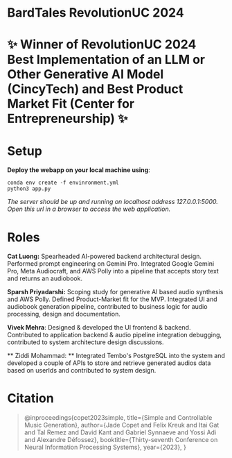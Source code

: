 # BardTales RevolutionUC 2024
# ✨ Winner of RevolutionUC 2024 Best Implementation of an LLM or Other Generative AI Model (CincyTech) and Best Product Market Fit (Center for Entrepreneurship) ✨
# Setup
**Deploy the webapp on your local machine using**:
```
conda env create -f envinronment.yml
python3 app.py
```
*The server should be up and running on localhost address 127.0.0.1:5000. Open this url in a browser to access the web application.*

# Roles
**Cat Luong:** Spearheaded AI-powered backend architectural design. Performed prompt engineering on Gemini Pro. Integrated Google Gemini Pro, Meta Audiocraft, and AWS Polly into a pipeline that accepts story text and returns an audiobook.

**Sparsh Priyadarshi:** Scoping study for generative AI based audio synthesis and AWS Polly. Defined Product-Market fit for the MVP. Integrated UI and audiobook generation pipeline, contributed to business logic for audio processing, design and documentation.

**Vivek Mehra**: Designed & developed the UI frontend & backend. Contributed to application backend & audio pipeline integration debugging, contributed to system architecture design discussions.

** Ziddi Mohammad: ** Integrated Tembo's PostgreSQL into the system and developed a couple of APIs to store and retrieve generated audios data based on userIds and contributed to system design.

# Citation

>@inproceedings{copet2023simple,
>    title={Simple and Controllable Music Generation},
>    author={Jade Copet and Felix Kreuk and Itai Gat and Tal Remez and David Kant and Gabriel Synnaeve and Yossi Adi and Alexandre Défossez},
>    booktitle={Thirty-seventh Conference on Neural Information Processing Systems},
>    year={2023},
>}
